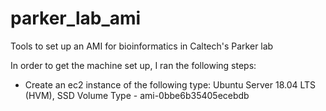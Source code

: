 # parker_lab_ami
Tools to set up an AMI for bioinformatics in Caltech's Parker lab

In order to get the machine set up, I ran the following steps:
- Create an ec2 instance of the following type: Ubuntu Server 18.04 LTS (HVM), SSD Volume Type - ami-0bbe6b35405ecebdb
